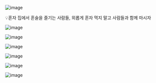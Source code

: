 ![image](https://github.com/gun5046/tipsy/assets/48385816/def334c1-1e0b-484d-8346-f65c17a2e7b7)

<aside>
💡혼자 집에서 혼술을 즐기는 사람들, 외롭게 혼자 먹지 말고 사람들과 함께 마시자
</aside>


![image](https://github.com/gun5046/tipsy/assets/48385816/378f3413-9488-4368-afdd-f9cdbd3ca95e)

![image](https://github.com/gun5046/tipsy/assets/48385816/29daccf4-91bf-4a78-90a6-20b1fbfbe0d4)

![image](https://github.com/gun5046/tipsy/assets/48385816/25c999fd-fd85-494e-af22-5b7b1559a9c3)

![image](https://github.com/gun5046/tipsy/assets/48385816/a2e8d499-b4c5-44f1-bd43-619bfc2bf96c)

![image](https://github.com/gun5046/tipsy/assets/48385816/706952ca-d7c1-43b7-bad1-a8ca4dbd1594)

![image](https://github.com/gun5046/tipsy/assets/48385816/519b6898-3e9d-41b5-bbcf-193922c9faa3)
